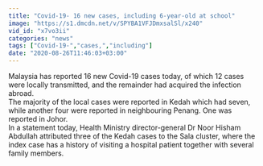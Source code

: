 ```yaml
---
title: "Covid-19- 16 new cases, including 6-year-old at school"
image: "https://s1.dmcdn.net/v/SPYBA1VFJDmxsalSl/x240"
vid_id: "x7vo3ii"
categories: "news"
tags: ["Covid-19-","cases,","including"]
date: "2020-08-26T11:46:03+03:00"
---
```

Malaysia has reported 16 new Covid-19 cases today, of which 12 cases were locally transmitted, and the remainder had acquired the infection abroad.  <br>The majority of the local cases were reported in Kedah which had seven, while another four were reported in neighbouring Penang. One was reported in Johor.  <br>In a statement today, Health Ministry director-general Dr Noor Hisham Abdullah attributed three of the Kedah cases to the Sala cluster, where the index case has a history of visiting a hospital patient together with several family members.
